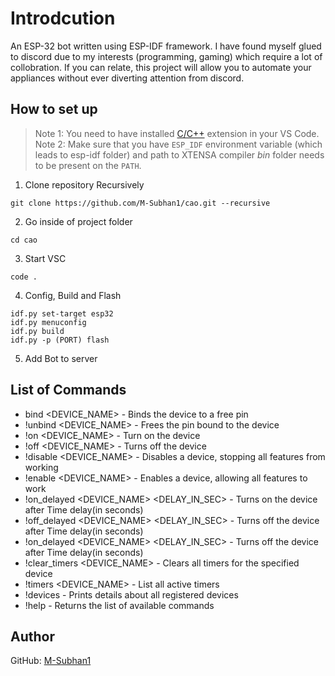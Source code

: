 # Introdcution

An ESP-32 bot written using ESP-IDF framework. I have found myself glued to discord due to my interests (programming, gaming) which require a lot of collobration. If you can relate, this project will allow you to automate your appliances without ever diverting attention from discord. 

## How to set up
  > Note 1: You need to have installed [C/C++](https://marketplace.visualstudio.com/items?itemName=ms-vscode.cpptools) extension in your VS Code.
  > Note 2: Make sure that you have `ESP_IDF` environment variable (which leads to esp-idf folder) and path to XTENSA compiler _bin_ folder needs to be present on the `PATH`.
  
1. Clone repository Recursively
```
git clone https://github.com/M-Subhan1/cao.git --recursive
```

2. Go inside of project folder
```
cd cao
```

3. Start VSC
```
code .
```

4. Config, Build and Flash

```
idf.py set-target esp32
idf.py menuconfig
idf.py build
idf.py -p (PORT) flash
```

5. Add Bot to server

## List of Commands

- bind <DEVICE_NAME> - Binds the device to a free pin
- !unbind <DEVICE_NAME> - Frees the pin bound to the device
- !on <DEVICE_NAME> - Turn on the device
- !off <DEVICE_NAME> - Turns off the device
- !disable <DEVICE_NAME> - Disables a device, stopping all features from working
- !enable <DEVICE_NAME> - Enables a device, allowing all features to work
- !on_delayed <DEVICE_NAME> <DELAY_IN_SEC> - Turns on the device after Time delay(in seconds)
- !off_delayed <DEVICE_NAME> <DELAY_IN_SEC> - Turns off the device after Time delay(in seconds)
- !on_delayed <DEVICE_NAME> <DELAY_IN_SEC> - Turns off the device after Time delay(in seconds)
- !clear_timers <DEVICE_NAME> - Clears all timers for the specified device
- !timers <DEVICE_NAME> - List all active timers
- !devices - Prints details about all registered devices
- !help - Returns the list of available commands

## Author

GitHub: [M-Subhan1](https://github.com/M-Subhan1)<br>
